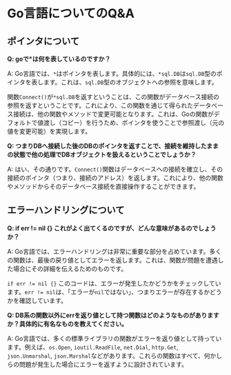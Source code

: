 # Go言語についてのQ&A

## ポインタについて

**Q: goで*は何を表しているのですか？**

A: Go言語では、`*`はポインタを表します。具体的には、`*sql.DB`は`sql.DB`型のポインタを表します。これは、`sql.DB`型のオブジェクトへの参照を意味します。

関数`Connect()`が`*sql.DB`を返すということは、この関数がデータベース接続の参照を返すということです。これにより、この関数を通じて得られたデータベース接続は、他の関数やメソッドで変更可能となります。これは、Goの関数がデフォルトで値渡し（コピー）を行うため、ポインタを使うことで参照渡し（元の値を変更可能）を実現します。

**Q: つまりDBへ接続した後のDBのポインタを返すことで、接続を維持したままの状態で他の処理でDBオブジェクトを扱えるということでしょうか？**

A: はい、その通りです。`Connect()`関数はデータベースへの接続を確立し、その接続のポインタ（つまり、接続のアドレス）を返します。これにより、他の関数やメソッドからそのデータベース接続を直接操作することができます。

## エラーハンドリングについて

**Q: if err != nil {} これがよく出てくるのですが、どんな意味があるのでしょうか？**

A: Go言語では、エラーハンドリングは非常に重要な部分を占めています。多くの関数は、最後の戻り値としてエラーを返します。これは、関数が問題を遭遇した場合にその詳細を伝えるためのものです。

`if err != nil {}` このコードは、エラーが発生したかどうかをチェックしています。`err != nil`は、「エラーが`nil`ではない」、つまりエラーが存在するかどうかを確認しています。

**Q: DB系の関数以外にerrを返り値として持つ関数はどのようなものがありますか？具体的に有名なものを教えてください。**

A: Go言語では、多くの標準ライブラリの関数がエラーを返り値として持っています。例えば、`os.Open`, `ioutil.ReadFile`, `net.Dial`, `http.Get`, `json.Unmarshal`, `json.Marshal`などがあります。これらの関数はすべて、何かしらの問題が発生した場合にエラーを返すように設計されています。